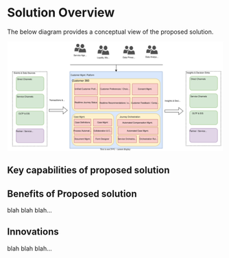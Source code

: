 # Solution Overview
The below diagram provides a conceptual view of the proposed solution.

![Solution Conceptual View](Customer_Mgmt_Platform_Arch_Katas-CMP_Simplified_Conceptual.svg)


## Key capabilities of proposed solution

## Benefits of Proposed solution

blah blah blah...

## Innovations

blah blah blah...